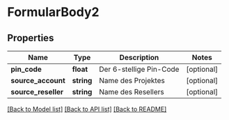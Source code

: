# FormularBody2

## Properties
Name | Type | Description | Notes
------------ | ------------- | ------------- | -------------
**pin_code** | **float** | Der 6-stellige Pin-Code | [optional] 
**source_account** | **string** | Name des Projektes | [optional] 
**source_reseller** | **string** | Name des Resellers | [optional] 

[[Back to Model list]](../README.md#documentation-for-models) [[Back to API list]](../README.md#documentation-for-api-endpoints) [[Back to README]](../README.md)



